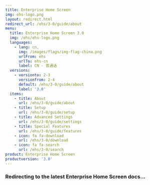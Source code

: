 ```yaml
---
title: Enterprise Home Screen
img: ehs-logo.png
layout: redirect.html
redirect_url: /ehs/3-0/guide/about
menu:
  title: Enterprise Home Screen 3.0
  img: /ehs/ehs-logo.png
  languages:
    - lang: cn,
      img: /images/flags/img-flag-china.png
      urlFrom: ehs
      urlTo: ehs-cn
      label: CN - 普通话
  versions:
    - versionto: 2-3
      versionfrom: 2-4
      default: /ehs/3-0/guide/about
      label: '3.0'
  items:
    - title: About
      url: /ehs/3-0/guide/about
    - title: Setup
      url: /ehs/3-0/guide/setup
    - title: Advanced Settings
      url: /ehs/3-0/guide/settings
    - title: Special Features
      url: /ehs/3-0/guide/features
    - icon: fa fa-download
      url: /ehs/3-0/download
    - icon: fa fa-search
      url: /ehs/3-0/search
product: Enterprise Home Screen
productversion: '3.0'
---
```


### Redirecting to the latest Enterprise Home Screen docs...










